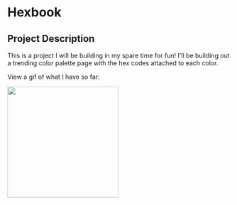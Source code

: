 # Hexbook

## Project Description

This is a project I will be building in my spare time for fun! I'll be building out a trending color palette page with the hex codes attached to each color.

View a gif of what I have so far:

<img src="https://res.cloudinary.com/dxqwpud0l/image/upload/v1643785390/Screen_Recording_2022-02-01_at_11_02_09_PM_AdobeCreativeCloudExpress_myn5nk.gif" width="250" height="250"/>